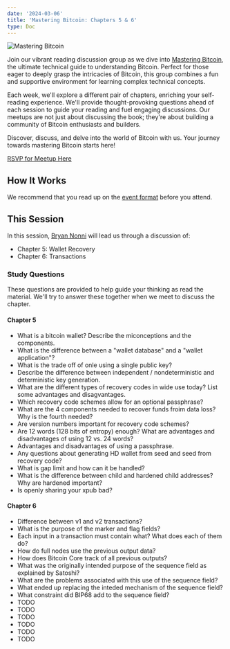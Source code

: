 ```yaml
---
date: '2024-03-06'
title: 'Mastering Bitcoin: Chapters 5 & 6'
type: Doc
---
```


![Mastering Bitcoin](/mastering-bitcoin-5-6.jpg)

Join our vibrant reading discussion group as we dive into <a href="https://www.amazon.com/Mastering-Bitcoin-Programming-Open-Blockchain/dp/1098150090?crid=3FFD1FN2H7TZF&keywords=mastering+bitcoin+3rd+edition&qid=1703963363&sprefix=mastering+bitcoin,aps,153&sr=8-1&ufe=app_do:amzn1.fos.006c50ae-5d4c-4777-9bc0-4513d670b6bc" target="_blank">Mastering Bitcoin</a>, the ultimate technical guide to understanding Bitcoin. Perfect for those eager to deeply grasp the intricacies of Bitcoin, this group combines a fun and supportive environment for learning complex technical concepts.

Each week, we'll explore a different pair of chapters, enriching your self-reading experience. We'll provide thought-provoking questions ahead of each session to guide your reading and fuel engaging discussions. Our meetups are not just about discussing the book; they're about building a community of Bitcoin enthusiasts and builders.

Discover, discuss, and delve into the world of Bitcoin with us. Your journey towards mastering Bitcoin starts here!

<a href="https://www.meetup.com/atlantabitdevs/events/298230410/" target="_blank">RSVP for Meetup Here</a>

## How It Works

We recommend that you read up on the <a href="/page/mastering-bitcoin" target="_blank">event format</a> before you attend.

## This Session

In this session, <a href="https://twitter.com/nonni_io" target="_blank">Bryan Nonni</a> will lead us through a discussion of:

- Chapter 5: Wallet Recovery
- Chapter 6: Transactions

### Study Questions

These questions are provided to help guide your thinking as read the material. We'll try to answer these together when we meet to discuss the chapter.

#### Chapter 5

- What is a bitcoin wallet? Describe the miconceptions and the components.
- What is the difference between a "wallet database" and a "wallet application"?
- What is the trade off of onle using a single public key?
- Describe the difference between independent / nondeterministic and deterministic key generation.
- What are the different types of recovery codes in wide use today? List some advantages and disagvantages.
- Which recovery code schemes allow for an optional passphrase?
- What are the 4 components needed to recover funds froim data loss? Why is the fourth needed?
- Are version numbers important for recovery code schemes?
- Are 12 words (128 bits of entropy) enough? What are advantages and disadvantages of using 12 vs. 24 words?
- Advantages and disadvantages of using a passphrase.
- Any questions about generating HD wallet from seed and seed from recovery code?
- What is gap limit and how can it be handled?
- What is the difference between child and hardened child addresses? Why are hardened important?
- Is openly sharing your xpub bad?

#### Chapter 6

- Difference between v1 and v2 transactions?
- What is the purpose of the marker and flag fields?
- Each input in a transaction must contain what? What does each of them do?
- How do full nodes use the previous output data?
- How does Bitcoin Core track of all previous outputs?
- What was the originally intended purpose of the sequence field as explained by Satoshi?
- What are the problems associated with this use of the sequence field?
- What ended up replacing the inteded mechanism of the sequence field?
- What constraint did BIP68 add to the sequence field?
- TODO
- TODO
- TODO
- TODO
- TODO
- TODO
